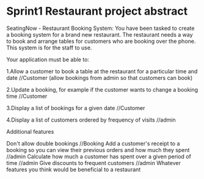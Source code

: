 # Sprint1 Restaurant project abstract
SeatingNow - Restaurant Booking System:
You have been tasked to create a booking system for a brand new restaurant. The restaurant needs a way to book and arrange tables for customers who are booking over the phone. This system is for the staff to use.


Your application must be able to:

1.Allow a customer to book a table at the restaurant for a particular time and date //Customer
(allow bookings from admin so that customers can book)

2.Update a booking, for example if the customer wants to change a booking time	//Customer

3.Display a list of bookings for a given date			//Customer

4.Display a list of customers ordered by frequency of visits	//admin 

Additional features

Don't allow double bookings	//Booking
Add a customer's receipt to a booking so you can view their previous orders and how much they spent	//admin
Calculate how much a customer has spent over a given period of time			//admin
Give discounts to frequent customers						//admin
Whatever features you think would be beneficial to a restaurant


